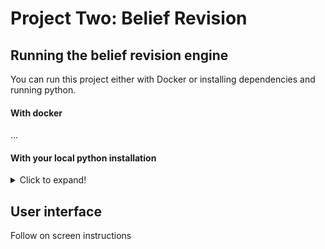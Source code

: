 # Project Two: Belief Revision


## Running the belief revision engine

You can run this project either with Docker or installing dependencies and running python.

#### With docker

...


#### With your local python installation

<details>
  <summary>Click to expand!</summary>

First install pipenv to manage dependencies:

```bash
pip install --user pipenv
```

With pipenv installed you are ready to install dependencies and run the program:

```bash
cd /to/this/repo
pipenv install   # to install deps
pipenv shell     # to enter virtualenv
LOGLEVEL=DEBUG python cli.py   # to run the program
```

</details>



## User interface

Follow on screen instructions
